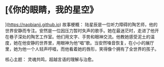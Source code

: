 # [《你的眼睛，我的星空》
](https://naobianjj.github.io)
故事梗概： 陆星辰是一位听力障碍的陶艺师，他的世界安静而专注。安然是一位因压力暂时失声的歌手。她在最迷茫时，走进了他开在巷子深处的陶艺工作室。他们用文字、手势和眼神交流。他教她感受泥土的温度，她在他安静的世界里，用眼神为他“唱”歌。当安然嗓音恢复，在小小的展厅里，她为他一个人轻声哼唱，而他看着她的唇形，笑得像个拥有了全世界的孩子。

核心主题： 灵魂共鸣，超越言语的理解与治愈。
